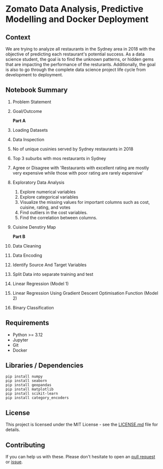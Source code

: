 # Zomato Data Analysis, Predictive Modelling and Docker Deployment

## Context

We are trying to analyze all restaurants in the Sydney area in 2018 with the objective of predicting each restaurant's potential success. As a data science student, the goal is to find the unknown patterns, or hidden gems that are impacting the performance of the resturants. Additionally, the goal is also to go through the complete data science project life cycle from development to deployment.

## Notebook Summary
1.  Problem Statement
2.  Goal/Outcome

    **Part A**
3. Loading Datasets 
4.  Data Inspection 
5.  No of unique cusinies served by Sydney restaurants in 2018
6.  Top 3 suburbs with mos restaurants in Sydney 
7.  Agree or Disagree with 'Restaurants with excellent rating are mostly very expensive while those with poor rating are rarely expensive'
8.  Exploratory Data Analysis
    1. Explore numerical variables 
    2. Explore categorical variables 
    3. Visualize the missing values for important columns such as cost, cuisine, rating, and votes
    4. Find outliers in the cost variables. 
    5. Find the correlation between columns.
9.  Cuisine Denstiry Map

    **Part B**
10. Data Cleaning 
11. Data Encoding
12. Identify Source And Target Variables
13.  Split Data into separate training and test
14. Linear Regression (Model 1)
15. Linear Regression Using Gradient Descent Optimisation Function (Model 2)
16. Binary Classification 

## Requirements

* Python >= 3.12 
* Jupyter 
* Git 
* Docker


## Libraries / Dependencies 
```
pip install numpy
pip install seaborn 
pip install geopandas
pip install matplotlib
pip install scikit-learn 
pip install category_encoders 
```
## License
This project is licensed under the MIT License - see the [LICENSE.md](./LICENSE) file for details.

## Contributing
If you can help us with these. Please don't hesitate to open an [pull request](https://github.com/alleyshairu/uclearncode/pulls) or [issue](https://github.com/alleyshairu/uclearncode/issues).